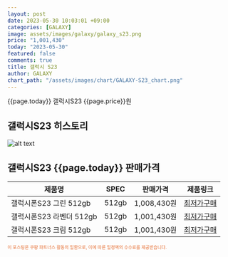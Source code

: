 ```yaml
---
layout: post
date: 2023-05-30 10:03:01 +09:00
categories: [GALAXY]
image: assets/images/galaxy/galaxy_s23.png
price: "1,001,430"
today: "2023-05-30"
featured: false
comments: true
title: 갤럭시 S23
author: GALAXY
chart_path: "/assets/images/chart/GALAXY-S23_chart.png"
---
```


{{page.today}} 갤럭시S23 {{page.price}}원

## 갤럭시S23 히스토리
![alt text]({{page.chart_path}} "갤럭시S23 히스토리")

## 갤럭시S23 {{page.today}} 판매가격
<main>
<table id="rwd-table-large">
  <thead>
    <tr>
      <th>제품명</th>
      <th>SPEC</th>
      <th>판매가격</th>
      <th>제품링크</th>
    </tr>
  </thead>
  <tbody><tr>
        <td>갤럭시폰S23 그린 512gb</td>
        <td>512gb</td>
        <td>1,008,430원</td>
        <td><a href='https://link.coupang.com/a/SHBUf' target='_blank'>최저가구매</a></td>
        </tr><tr>
        <td>갤럭시폰S23 라벤더 512gb</td>
        <td>512gb</td>
        <td>1,001,430원</td>
        <td><a href='https://link.coupang.com/a/SHBYQ' target='_blank'>최저가구매</a></td>
        </tr><tr>
        <td>갤럭시폰S23 크림 512gb</td>
        <td>512gb</td>
        <td>1,001,430원</td>
        <td><a href='https://link.coupang.com/a/SHB1G' target='_blank'>최저가구매</a></td>
        </tr></tbody>
</table>
</main>
<div style="color:#e56a2c;font-size: 0.7em;" >
이 포스팅은 쿠팡 파트너스 활동의 일환으로, 이에 따른 일정액의 수수료를 제공받습니다.
</div>
